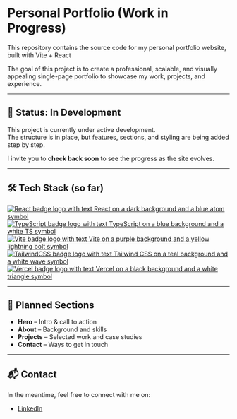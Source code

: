 # Personal Portfolio (Work in Progress)

This repository contains the source code for my personal portfolio website, built with Vite + React

The goal of this project is to create a professional, scalable, and visually appealing single-page portfolio to showcase my work, projects, and experience.

---

## 🚧 Status: In Development

This project is currently under active development.  
The structure is in place, but features, sections, and styling are being added step by step.

I invite you to **check back soon** to see the progress as the site evolves.

---

## 🛠️ Tech Stack (so far)

[<img src="https://img.shields.io/badge/React-%2320232a.svg?logo=react&logoColor=%2361DAFB" alt="React badge logo with text React on a dark background and a blue atom symbol" />](https://react.dev/) [<img src="https://img.shields.io/badge/TypeScript-3178C6?logo=typescript&logoColor=fff" alt="TypeScript badge logo with text TypeScript on a blue background and a white TS symbol" />](https://www.typescriptlang.org/) [<img src="https://img.shields.io/badge/Vite-646CFF?logo=vite&logoColor=fff" alt="Vite badge logo with text Vite on a purple background and a yellow lightning bolt symbol" />](https://vitejs.dev/) [<img src="https://img.shields.io/badge/Tailwind%20CSS-%2338B2AC.svg?logo=tailwind-css&logoColor=white" alt="TailwindCSS badge logo with text Tailwind CSS on a teal background and a white wave symbol" />](https://tailwindcss.com/) [<img src="https://img.shields.io/badge/Vercel-%23000000.svg?logo=vercel&logoColor=white" alt="Vercel badge logo with text Vercel on a black background and a white triangle symbol" />](https://vercel.com/)

---

## 📌 Planned Sections

- **Hero** – Intro & call to action
- **About** – Background and skills
- **Projects** – Selected work and case studies
- **Contact** – Ways to get in touch

---

## 📬 Contact

In the meantime, feel free to connect with me on:

- [LinkedIn](https://www.linkedin.com/in/max-zimmer-smith/)
